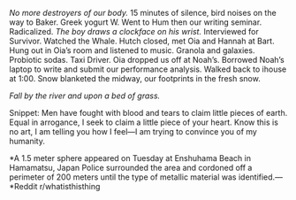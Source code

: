 *No more destroyers of our body.* 15 minutes of silence, bird noises on the way to Baker. Greek yogurt W. Went to Hum then our writing seminar. Radicalized. *The boy draws a clockface on his wrist.* Interviewed for Survivor. Watched the Whale. Hutch closed, met Oia and Hannah at Bart. Hung out in Oia’s room and listened to music. Granola and galaxies. Probiotic sodas. Taxi Driver. Oia dropped us off at Noah’s. Borrowed Noah’s laptop to write and submit our performance analysis. Walked back to ihouse at 1:00. Snow blanketed the midway, our footprints in the fresh snow. 

*Fall by the river and upon a bed of grass.*

Snippet: Men have fought with blood and tears to claim little pieces of earth. Equal in arrogance, I seek to claim a little piece of your heart. Know this is no art, I am telling you how I feel—I am trying to convince you of my humanity. 

*A 1.5 meter sphere appeared on Tuesday at Enshuhama Beach in Hamamatsu, Japan Police surrounded the area and cordoned off a perimeter of 200 meters until the type of metallic material was identified.—*Reddit r/whatisthisthing
